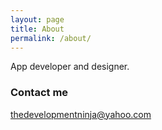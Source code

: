 ```yaml
---
layout: page
title: About
permalink: /about/
---
```


App developer and designer.

### Contact me

[thedevelopmentninja@yahoo.com](mailto:thedevelopmentninja@yahoo.com)
